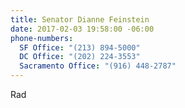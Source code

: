 ```yaml
---
title: Senator Dianne Feinstein
date: 2017-02-03 19:58:00 -06:00
phone-numbers:
  SF Office: "(213) 894-5000"
  DC Office: "(202) 224-3553"
  Sacramento Office: "(916) 448-2787"
---
```


Rad
